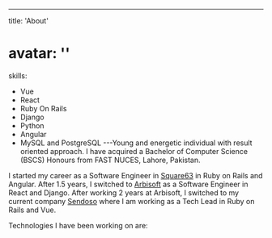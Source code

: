 ---

title: 'About'

# avatar: ''

skills:

- Vue
- React
- Ruby On Rails
- Django
- Python
- Angular
- MySQL and PostgreSQL
  ---Young and energetic individual with result oriented approach. I have acquired a Bachelor of Computer Science (BSCS) Honours from FAST NUCES, Lahore, Pakistan.

I started my career as a Software Engineer in [Square63](https://www.square63.com/) in Ruby on Rails and Angular. After 1.5 years, I switched to [Arbisoft](https://arbisoft.com/) as a Software Engineer in React and Django. After working 2 years at Arbisoft, I switched to my current company [Sendoso](https://sendoso.com/) where I am working as a Tech Lead in Ruby on Rails and Vue.

Technologies I have been working on are:

